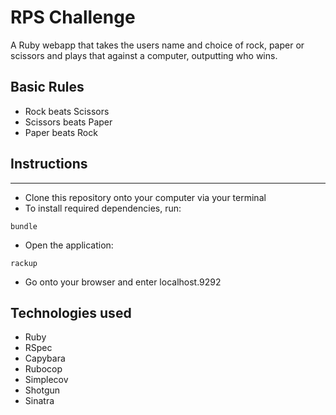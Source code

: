 # RPS Challenge

A Ruby webapp that takes the users name and choice of rock, paper or scissors and plays that against a computer, outputting who wins.

## Basic Rules

- Rock beats Scissors
- Scissors beats Paper
- Paper beats Rock

## Instructions
-------

- Clone this repository onto your computer via your terminal 
- To install required dependencies, run:
``` 
bundle
```
- Open the application:
```
rackup
```
- Go onto your browser and enter localhost.9292

## Technologies used
- Ruby
- RSpec
- Capybara
- Rubocop
- Simplecov
- Shotgun
- Sinatra 
